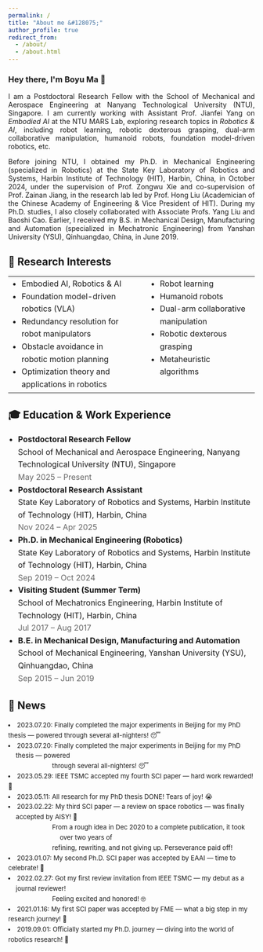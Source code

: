 ```yaml
---
permalink: /
title: "About me &#128075;"
author_profile: true
redirect_from: 
  - /about/
  - /about.html
---
```



<h3>Hey there, I'm Boyu Ma 🌟</h3>
<p align = "justify"> 
  I am a Postdoctoral Research Fellow with the School of Mechanical and Aerospace Engineering at Nanyang Technological University (NTU), Singapore. I am currently working with Assistant Prof. <a href="https://marsyang.site/" target="_blank" rel="noopener noreferrer" style="text-decoration: none;">Jianfei Yang</a> on <em>Embodied AI</em> at the <a href="https://marslab.tech/" target="_blank" rel="noopener noreferrer" style="text-decoration: none;">NTU MARS Lab</a>, exploring research topics in <em>Robotics & AI</em>, including robot learning, robotic dexterous grasping, dual-arm collaborative manipulation, humanoid robots, foundation model-driven robotics, etc.
</p> 
<p align = "justify"> 
Before joining NTU, I obtained my Ph.D. in Mechanical Engineering (specialized in Robotics) at the State Key Laboratory of Robotics and Systems, Harbin Institute of Technology (HIT), Harbin, China, in October 2024, under the supervision of Prof. <a href="https://homepage.hit.edu.cn/xiezongwu?lang=zh" target="_blank" rel="noopener noreferrer" style="text-decoration: none;">Zongwu Xie</a> and co-supervision of Prof. <a href="https://homepage.hit.edu.cn/jiangzainan?lang=zh" target="_blank" rel="noopener noreferrer" style="text-decoration: none;">Zainan Jiang</a>, in the research lab led by Prof. <a href="https://homepage.hit.edu.cn/liuhong?lang=zh" target="_blank" rel="noopener noreferrer" style="text-decoration: none;">Hong Liu</a> (Academician of the Chinese Academy of Engineering & Vice President of HIT). During my Ph.D. studies, I also closely collaborated with Associate Profs. <a href="https://homepage.hit.edu.cn/liuyanghit?lang=zh" target="_blank" rel="noopener noreferrer" style="text-decoration: none;">Yang Liu</a> and <a href="https://homepage.hit.edu.cn/caobaoshi?lang=zh" target="_blank" rel="noopener noreferrer" style="text-decoration: none;">Baoshi Cao</a>. Earlier, I received my B.S. in Mechanical Design, Manufacturing and Automation (specialized in Mechatronic Engineering) from Yanshan University (YSU), Qinhuangdao, China, in June 2019.
</p>


🤖 Research Interests
------
<table style="width: 100%; border-collapse: collapse; border: none; font-size: 16px; line-height: 1.6;">
  <tr>
    <td style="vertical-align: top; padding-right: 20px; border: none;">
      <ul style="margin: 0; padding-left: 1.2em; font-size: inherit; line-height: inherit;">
        <li>Embodied AI, Robotics & AI</li>
        <li>Foundation model-driven robotics (VLA)</li>
        <li>Redundancy resolution for robot manipulators</li>
        <li>Obstacle avoidance in robotic motion planning</li>
        <li>Optimization theory and applications in robotics</li>
      </ul>
    </td>
    <td style="vertical-align: top; padding-left: 20px; border: none;">
      <ul style="margin: 0; padding-left: 1.2em; font-size: inherit; line-height: inherit;">
        <li>Robot learning</li>
        <li>Humanoid robots</li>
        <li>Dual-arm collaborative manipulation</li>
        <li>Robotic dexterous grasping</li>
        <li>Metaheuristic algorithms</li>
      </ul>
    </td>
  </tr>
</table>





🎓 Education & Work Experience
------
<ul style="list-style: disc; padding-left: 20px; font-size: 16px; line-height: 1.6;">
  <li>
    <strong>Postdoctoral Research Fellow</strong><br>
    School of Mechanical and Aerospace Engineering, Nanyang Technological University (NTU), Singapore<br>
    <span style="color: #666;">May 2025 – Present</span>
  </li>
  <li>
    <strong>Postdoctoral Research Assistant</strong><br>
    State Key Laboratory of Robotics and Systems, Harbin Institute of Technology (HIT), Harbin, China<br>
    <span style="color: #666;">Nov 2024 – Apr 2025</span>
  </li>
  <li>
    <strong>Ph.D. in Mechanical Engineering (Robotics)</strong><br>
    State Key Laboratory of Robotics and Systems, Harbin Institute of Technology (HIT), Harbin, China<br>
    <span style="color: #666;">Sep 2019 – Oct 2024</span>
  </li>
  <li>
    <strong>Visiting Student (Summer Term)</strong><br>
    School of Mechatronics Engineering, Harbin Institute of Technology (HIT), Harbin, China<br>
    <span style="color: #666;">Jul 2017 – Aug 2017</span>
  </li>
  <li>
    <strong>B.E. in Mechanical Design, Manufacturing and Automation</strong><br>
    School of Mechanical Engineering, Yanshan University (YSU), Qinhuangdao, China<br>
    <span style="color: #666;">Sep 2015 – Jun 2019</span>
  </li>
</ul>

📣 News
------


<li style="font-size: 0.93em; line-height: 1.6;">2023.07.20: Finally completed the major experiments in Beijing for my PhD thesis — powered through several all-nighters! 😴</li>


<li style="font-size: 0.93em; line-height: 1.6; text-indent: -1.2em; padding-left: 1.2em;"> 
  2023.07.20: Finally completed the major experiments in Beijing for my PhD thesis — powered<br>
  <span style="display: inline-block; padding-left: 6.9em;">through several all-nighters! 😴</span>
</li>

<li style="font-size: 0.93em; line-height: 1.6;">2023.05.29: IEEE TSMC accepted my fourth SCI paper  — hard work rewarded! 💪</li>

<li style="font-size: 0.93em; line-height: 1.6;">2023.05.11: All research for my PhD thesis DONE! Tears of joy! 😭</li>

<li style="font-size: 0.93em; line-height: 1.6; text-indent: -1.2em; padding-left: 1.2em;"> 
  2023.02.22: My third SCI paper — a review on space robotics — was finally accepted by AISY! 🚀<br>
  <span style="display: inline-block; padding-left: 6.9em;">From a rough idea in Dec 2020 to a complete publication, it took over two years of</span>
  <span style="display: inline-block; padding-left: 6.9em;">refining, rewriting, and not giving up. Perseverance paid off!</span>
</li>

<li style="font-size: 0.93em; line-height: 1.6;">2023.01.07: My second Ph.D. SCI paper was accepted by EAAI — time to celebrate! 🎉</li>

<li style="font-size: 0.93em; line-height: 1.6; text-indent: -1.2em; padding-left: 1.2em;"> 
  2022.02.27: Got my first review invitation from IEEE TSMC — my debut as a journal reviewer!<br>
  <span style="display: inline-block; padding-left: 6.9em;">Feeling excited and honored! 🤓</span>
</li>

<li style="font-size: 0.93em; line-height: 1.6;">2021.01.16: My first SCI paper was accepted by FME — what a big step in my research journey! 🎉</li>
<li style="font-size: 0.93em; line-height: 1.6;">2019.09.01: Officially started my Ph.D. journey — diving into the world of robotics research! 🤩</li>



